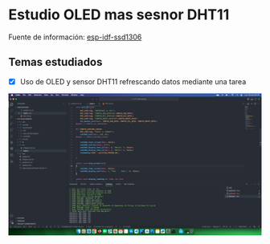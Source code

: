# Estudio OLED mas sesnor DHT11

Fuente de información: [esp-idf-ssd1306](https://github.com/nopnop2002/esp-idf-ssd1306)

## Temas estudiados

- [x] Uso de OLED y sensor DHT11 refrescando datos mediante una tarea


<div style="text-align: center;">

![](docs/result.png)

</div>
